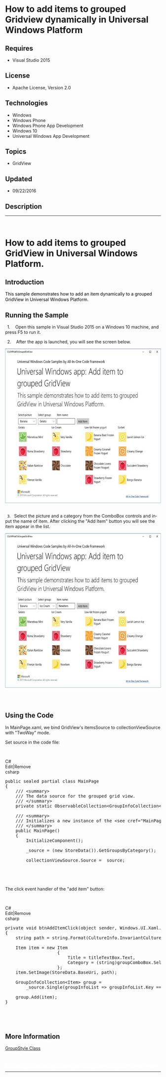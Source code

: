 # How to add items to grouped Gridview dynamically in Universal Windows Platform
## Requires
- Visual Studio 2015
## License
- Apache License, Version 2.0
## Technologies
- Windows
- Windows Phone
- Windows Phone App Development
- Windows 10
- Universal Windows App Development
## Topics
- GridView
## Updated
- 09/22/2016
## Description

<hr>
<div><a href="http://blogs.msdn.com/b/onecode"><img src="https://aka.ms/onecodesampletopbanner1" alt=""></a><strong>&nbsp;</strong><em>&nbsp;</em></div>
<h1><span lang="EN-US">How to add items to grouped <span class="SpellE">GridView</span> in Universal Windows Platform.
</span></h1>
<h2><span lang="EN-US">Introduction</span></h2>
<p class="MsoNormal" style="margin-bottom:.75pt"><span lang="EN-US" style="color:black">This sample demonstrates how to add an item dynamically to a grouped
<span class="SpellE">GridView</span> in Universal Windows Platform. </span><span lang="EN-US" style="font-size:12.0pt; line-height:115%; color:black">&nbsp;</span></p>
<h2><span lang="EN-US">Running the Sample</span></h2>
<p class="MsoListParagraphCxSpFirst" style="text-indent:5.0pt"><span lang="EN-US"><span>1.<span style="font:7.0pt &quot;Times New Roman&quot;">&nbsp;&nbsp;&nbsp;&nbsp;&nbsp;&nbsp;
</span></span></span><span lang="EN-US">Open this sample in Visual Studio 2015 on a Windows 10 machine, and press F5 to run it.</span></p>
<p class="MsoListParagraphCxSpMiddle" style="text-indent:5.0pt"><span lang="EN-US"><span>2.<span style="font:7.0pt &quot;Times New Roman&quot;">&nbsp;&nbsp;&nbsp;&nbsp;&nbsp;&nbsp;
</span></span></span><span lang="EN-US">After the app is launched, you will see the screen below.</span></p>
<p class="MsoListParagraphCxSpMiddle"><span lang="EN-US"><img src="139076-image.png" alt="" width="640" height="500" align="middle" style="vertical-align:middle">
</span><span lang="EN-US" style="font-size:12.0pt; line-height:115%; font-family:&quot;Times New Roman&quot;,serif; color:black">&nbsp;</span></p>
<p class="MsoListParagraphCxSpMiddle" style="text-indent:5.0pt"><span lang="EN-US" style="font-size:9.5pt; line-height:115%; font-family:&quot;Segoe UI&quot;,sans-serif; color:black"><span>3.<span style="font:7.0pt &quot;Times New Roman&quot;">&nbsp;&nbsp;&nbsp;&nbsp;
</span></span></span><span lang="EN-US">Select the picture and a category from the
<span class="SpellE">ComboBox</span> controls and input the name of item. After clicking the &quot;Add Item&quot; button you will see the item appear in the list</span><span lang="EN-US" style="font-size:9.5pt; line-height:115%; font-family:&quot;Segoe UI&quot;,sans-serif; color:black">.
</span></p>
<p class="MsoListParagraphCxSpLast"><span lang="EN-US"><img src="139077-image.png" alt="" width="650" height="500" align="middle" style="vertical-align:middle">
</span><span lang="EN-US" style="font-size:9.5pt; line-height:115%; font-family:&quot;Segoe UI&quot;,sans-serif; color:black">&nbsp;</span></p>
<p class="MsoNormal"><span lang="EN-US">&nbsp;</span></p>
<h2><span lang="EN-US">Using the Code</span></h2>
<p class="MsoNormal"><span lang="EN-US">In <span class="SpellE">MainPage.xaml</span>, we bind
<span class="SpellE">GridView's</span> <span class="SpellE">itemsSource</span> to
<span class="SpellE">collectionViewSource</span> with &quot;<span class="SpellE">TwoWay</span>&quot; mode.</span></p>
<p class="MsoNormal"><span lang="EN-US">Set source in the code file:</span></p>
<p class="MsoNormal">&nbsp;</p>
<div class="scriptcode">
<div class="pluginEditHolder" pluginCommand="mceScriptCode">
<div class="title"><span>C#</span></div>
<div class="pluginLinkHolder"><span class="pluginEditHolderLink">Edit</span>|<span class="pluginRemoveHolderLink">Remove</span></div>
<span class="hidden">csharp</span>

<div class="preview">
<pre class="csharp"><span class="cs__keyword">public</span>&nbsp;<span class="cs__keyword">sealed</span>&nbsp;partial&nbsp;<span class="cs__keyword">class</span>&nbsp;MainPage&nbsp;
{&nbsp;
&nbsp;&nbsp;&nbsp;&nbsp;<span class="cs__com">///&nbsp;&lt;summary&gt;</span>&nbsp;
&nbsp;&nbsp;&nbsp;&nbsp;<span class="cs__com">///&nbsp;The&nbsp;data&nbsp;source&nbsp;for&nbsp;the&nbsp;grouped&nbsp;grid&nbsp;view.</span>&nbsp;
&nbsp;&nbsp;&nbsp;&nbsp;<span class="cs__com">///&nbsp;&lt;/summary&gt;</span>&nbsp;
&nbsp;&nbsp;&nbsp;&nbsp;<span class="cs__keyword">private</span>&nbsp;<span class="cs__keyword">static</span>&nbsp;ObservableCollection&lt;GroupInfoCollection&lt;Item&gt;&gt;&nbsp;_source;&nbsp;
&nbsp;&nbsp;
&nbsp;&nbsp;&nbsp;&nbsp;<span class="cs__com">///&nbsp;&lt;summary&gt;</span>&nbsp;
&nbsp;&nbsp;&nbsp;&nbsp;<span class="cs__com">///&nbsp;Initializes&nbsp;a&nbsp;new&nbsp;instance&nbsp;of&nbsp;the&nbsp;&lt;see&nbsp;cref=&quot;MainPage&quot;/&gt;&nbsp;class.</span>&nbsp;
&nbsp;&nbsp;&nbsp;&nbsp;<span class="cs__com">///&nbsp;&lt;/summary&gt;</span>&nbsp;
&nbsp;&nbsp;&nbsp;&nbsp;<span class="cs__keyword">public</span>&nbsp;MainPage()&nbsp;
&nbsp;&nbsp;&nbsp;&nbsp;{&nbsp;
&nbsp;&nbsp;&nbsp;&nbsp;&nbsp;&nbsp;&nbsp;&nbsp;InitializeComponent();&nbsp;
&nbsp;&nbsp;
&nbsp;&nbsp;&nbsp;&nbsp;&nbsp;&nbsp;&nbsp;&nbsp;_source&nbsp;=&nbsp;(<span class="cs__keyword">new</span>&nbsp;StoreData()).GetGroupsByCategory();&nbsp;
&nbsp;&nbsp;
&nbsp;&nbsp;&nbsp;&nbsp;&nbsp;&nbsp;&nbsp;&nbsp;collectionViewSource.Source&nbsp;=&nbsp;_source;&nbsp;
</pre>
</div>
</div>
</div>
<div class="endscriptcode">&nbsp;</div>
<p>&nbsp;</p>
<p class="MsoNormal"><span lang="EN-US">The click event handler of the &quot;add item&quot; button:
</span></p>
<p class="MsoNormal">&nbsp;</p>
<div class="scriptcode">
<div class="pluginEditHolder" pluginCommand="mceScriptCode">
<div class="title"><span>C#</span></div>
<div class="pluginLinkHolder"><span class="pluginEditHolderLink">Edit</span>|<span class="pluginRemoveHolderLink">Remove</span></div>
<span class="hidden">csharp</span>

<div class="preview">
<pre class="csharp"><span class="cs__keyword">private</span>&nbsp;<span class="cs__keyword">void</span>&nbsp;btnAddItemClick(<span class="cs__keyword">object</span>&nbsp;sender,&nbsp;Windows.UI.Xaml.RoutedEventArgs&nbsp;e)&nbsp;
{&nbsp;
&nbsp;&nbsp;&nbsp;&nbsp;<span class="cs__keyword">string</span>&nbsp;path&nbsp;=&nbsp;<span class="cs__keyword">string</span>.Format(CultureInfo.InvariantCulture,&nbsp;<span class="cs__string">&quot;SampleData/Images/60{0}.png&quot;</span>,&nbsp;pictureComboBox.SelectedItem);&nbsp;
&nbsp;&nbsp;
&nbsp;&nbsp;&nbsp;&nbsp;Item&nbsp;item&nbsp;=&nbsp;<span class="cs__keyword">new</span>&nbsp;Item&nbsp;
&nbsp;&nbsp;&nbsp;&nbsp;&nbsp;&nbsp;&nbsp;&nbsp;&nbsp;&nbsp;&nbsp;&nbsp;&nbsp;&nbsp;&nbsp;&nbsp;&nbsp;&nbsp;&nbsp;&nbsp;{&nbsp;
&nbsp;&nbsp;&nbsp;&nbsp;&nbsp;&nbsp;&nbsp;&nbsp;&nbsp;&nbsp;&nbsp;&nbsp;&nbsp;&nbsp;&nbsp;&nbsp;&nbsp;&nbsp;&nbsp;&nbsp;&nbsp;&nbsp;&nbsp;&nbsp;Title&nbsp;=&nbsp;titleTextBox.Text,&nbsp;
&nbsp;&nbsp;&nbsp;&nbsp;&nbsp;&nbsp;&nbsp;&nbsp;&nbsp;&nbsp;&nbsp;&nbsp;&nbsp;&nbsp;&nbsp;&nbsp;&nbsp;&nbsp;&nbsp;&nbsp;&nbsp;&nbsp;&nbsp;&nbsp;Category&nbsp;=&nbsp;(<span class="cs__keyword">string</span>)groupComboBox.SelectedItem&nbsp;
&nbsp;&nbsp;&nbsp;&nbsp;&nbsp;&nbsp;&nbsp;&nbsp;&nbsp;&nbsp;&nbsp;&nbsp;&nbsp;&nbsp;&nbsp;&nbsp;&nbsp;&nbsp;&nbsp;&nbsp;};&nbsp;
&nbsp;&nbsp;&nbsp;&nbsp;item.SetImage(StoreData.BaseUri,&nbsp;path);&nbsp;
&nbsp;&nbsp;
&nbsp;&nbsp;&nbsp;&nbsp;GroupInfoCollection&lt;Item&gt;&nbsp;group&nbsp;=&nbsp;
&nbsp;&nbsp;&nbsp;&nbsp;&nbsp;&nbsp;&nbsp;&nbsp;_source.Single(groupInfoList&nbsp;=&gt;&nbsp;groupInfoList.Key&nbsp;==&nbsp;item.Category);&nbsp;
&nbsp;&nbsp;
&nbsp;&nbsp;&nbsp;&nbsp;group.Add(item);&nbsp;
}&nbsp;
</pre>
</div>
</div>
</div>
<div class="endscriptcode">&nbsp;</div>
<p>&nbsp;</p>
<h2><span lang="EN-US">More Information</span></h2>
<p class="MsoNormal"><span lang="EN-US"><a href="http://msdn.microsoft.com/en-us/library/windows/apps/windows.ui.xaml.controls.groupstyle">GroupStyle Class</a></span></p>
<p class="MsoNormal">&nbsp;</p>
<p style="line-height:0.6pt; color:white">Microsoft All-In-One Code Framework is a free, centralized code sample library driven by developers' real-world pains and needs. The goal is to provide customer-driven code samples for all Microsoft development technologies,
 and reduce developers' efforts in solving typical programming tasks. Our team listens to developers&rsquo; pains in the MSDN forums, social media and various DEV communities. We write code samples based on developers&rsquo; frequently asked programming tasks,
 and allow developers to download them with a short sample publishing cycle. Additionally, we offer a free code sample request service. It is a proactive way for our developer community to obtain code samples directly from Microsoft.</p>
<hr>
<div><a href="http://go.microsoft.com/?linkid=9759640" style="margin-top:3px"><img src="http://bit.ly/onecodelogo" alt="">
</a></div>
